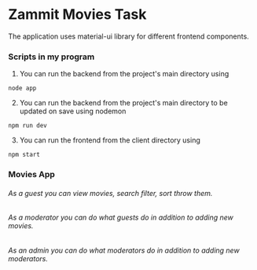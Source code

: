 # Zammit Movies Task
The application uses material-ui library for different frontend components.

### Scripts in my program
1. You can run the backend from the project's main directory using
```
node app
```
2. You can run the backend from the project's main directory to be updated on save using nodemon
```
npm run dev
```
3. You can run the frontend from the client directory using
```
npm start
```

### Movies App
###### As a guest you can view movies, search filter, sort throw them.
###### As a moderator you can do what guests do in addition to adding new movies.
###### As an admin you can do what moderators do in addition to adding new moderators.
